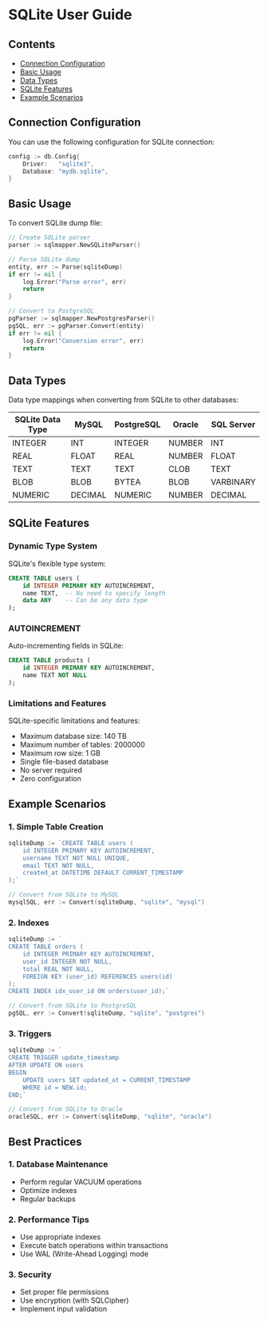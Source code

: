 # SQLite User Guide

## Contents
- [Connection Configuration](#connection-configuration)
- [Basic Usage](#basic-usage)
- [Data Types](#data-types)
- [SQLite Features](#sqlite-features)
- [Example Scenarios](#example-scenarios)

## Connection Configuration

You can use the following configuration for SQLite connection:

```go
config := db.Config{
    Driver:   "sqlite3",
    Database: "mydb.sqlite",
}
```

## Basic Usage

To convert SQLite dump file:

```go
// Create SQLite parser
parser := sqlmapper.NewSQLiteParser()

// Parse SQLite dump
entity, err := Parse(sqliteDump)
if err != nil {
    log.Error("Parse error", err)
    return
}

// Convert to PostgreSQL
pgParser := sqlmapper.NewPostgresParser()
pgSQL, err := pgParser.Convert(entity)
if err != nil {
    log.Error("Conversion error", err)
    return
}
```

## Data Types

Data type mappings when converting from SQLite to other databases:

| SQLite Data Type | MySQL | PostgreSQL | Oracle | SQL Server |
|------------------|-------|------------|---------|------------|
| INTEGER         | INT   | INTEGER    | NUMBER  | INT        |
| REAL            | FLOAT | REAL       | NUMBER  | FLOAT      |
| TEXT            | TEXT  | TEXT       | CLOB    | TEXT       |
| BLOB            | BLOB  | BYTEA      | BLOB    | VARBINARY  |
| NUMERIC         | DECIMAL| NUMERIC    | NUMBER  | DECIMAL    |

## SQLite Features

### Dynamic Type System

SQLite's flexible type system:
```sql
CREATE TABLE users (
    id INTEGER PRIMARY KEY AUTOINCREMENT,
    name TEXT,  -- No need to specify length
    data ANY    -- Can be any data type
);
```

### AUTOINCREMENT

Auto-incrementing fields in SQLite:
```sql
CREATE TABLE products (
    id INTEGER PRIMARY KEY AUTOINCREMENT,
    name TEXT NOT NULL
);
```

### Limitations and Features

SQLite-specific limitations and features:
- Maximum database size: 140 TB
- Maximum number of tables: 2000000
- Maximum row size: 1 GB
- Single file-based database
- No server required
- Zero configuration

## Example Scenarios

### 1. Simple Table Creation

```go
sqliteDump := `CREATE TABLE users (
    id INTEGER PRIMARY KEY AUTOINCREMENT,
    username TEXT NOT NULL UNIQUE,
    email TEXT NOT NULL,
    created_at DATETIME DEFAULT CURRENT_TIMESTAMP
);`

// Convert from SQLite to MySQL
mysqlSQL, err := Convert(sqliteDump, "sqlite", "mysql")
```

### 2. Indexes

```go
sqliteDump := `
CREATE TABLE orders (
    id INTEGER PRIMARY KEY AUTOINCREMENT,
    user_id INTEGER NOT NULL,
    total REAL NOT NULL,
    FOREIGN KEY (user_id) REFERENCES users(id)
);
CREATE INDEX idx_user_id ON orders(user_id);`

// Convert from SQLite to PostgreSQL
pgSQL, err := Convert(sqliteDump, "sqlite", "postgres")
```

### 3. Triggers

```go
sqliteDump := `
CREATE TRIGGER update_timestamp 
AFTER UPDATE ON users
BEGIN
    UPDATE users SET updated_at = CURRENT_TIMESTAMP
    WHERE id = NEW.id;
END;`

// Convert from SQLite to Oracle
oracleSQL, err := Convert(sqliteDump, "sqlite", "oracle")
```

## Best Practices

### 1. Database Maintenance
- Perform regular VACUUM operations
- Optimize indexes
- Regular backups

### 2. Performance Tips
- Use appropriate indexes
- Execute batch operations within transactions
- Use WAL (Write-Ahead Logging) mode

### 3. Security
- Set proper file permissions
- Use encryption (with SQLCipher)
- Implement input validation 